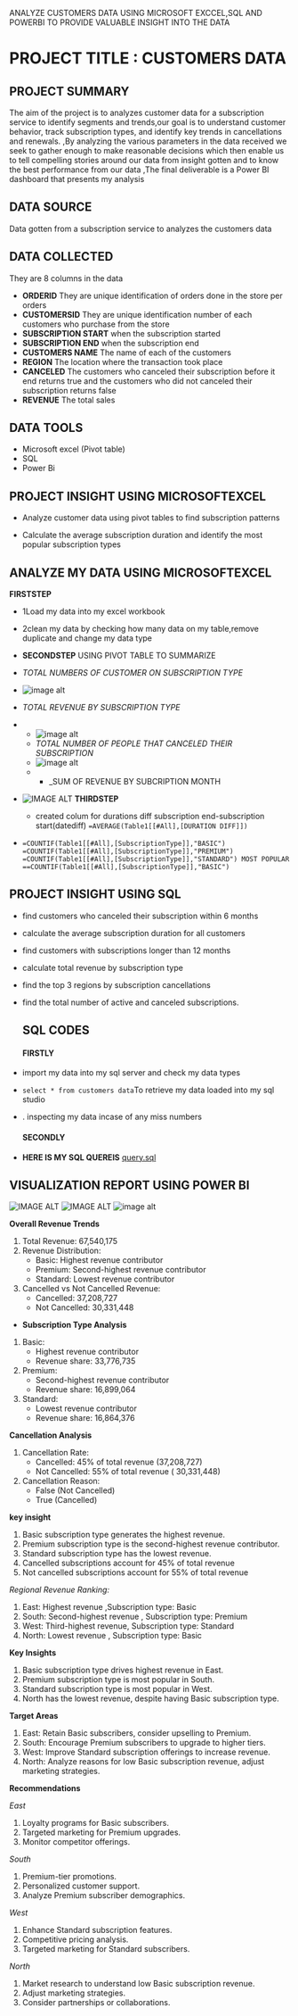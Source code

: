 
ANALYZE CUSTOMERS DATA USING MICROSOFT EXCCEL,SQL AND POWERBI TO PROVIDE VALUABLE INSIGHT INTO THE DATA
#  PROJECT TITLE : CUSTOMERS DATA

## PROJECT SUMMARY
The  aim of the project is to analyzes customer data for a subscription service to identify segments and trends,our goal is to understand customer behavior, track subscription types, and identify key trends in cancellations and renewals. ,By analyzing the various parameters in the data received we seek to gather enough to make reasonable decisions which then enable us to tell compelling stories around our data from insight gotten and to know the best performance from our data ,The final deliverable is a Power BI dashboard that presents my analysis

## DATA SOURCE
Data gotten from a subscription service to analyzes the customers data

## DATA COLLECTED
They are 8 columns in the data
- **ORDERID**
They are unique identification of orders done in the store per orders
-  **CUSTOMERSID**
They are unique identification number of each customers who purchase from the store
- **SUBSCRIPTION START**
when the subscription started 
- **SUBSCRIPTION END**
when the subscription end
- **CUSTOMERS NAME**
  The name of each of the customers
- **REGION**
  The location where the transaction took place
- **CANCELED**
   The customers who canceled their subscription before it end returns true and
  the customers who did not canceled their subscription returns false
- **REVENUE**
  The total sales

## DATA TOOLS
- Microsoft excel 
(Pivot table)
- SQL
-  Power Bi 
## PROJECT INSIGHT USING MICROSOFTEXCEL
- Analyze customer data using pivot tables to find subscription patterns
  
- Calculate the average subscription duration and identify the most popular
subscription types
## ANALYZE MY DATA USING MICROSOFTEXCEL
**FIRSTSTEP**
  - 1Load my data into my excel workbook
  - 2clean my data by checking how many data on my table,remove duplicate and change my data type
 -  **SECONDSTEP**
  USING PIVOT TABLE TO SUMMARIZE
- _TOTAL NUMBERS OF CUSTOMER ON SUBSCRIPTION TYPE_
- ![image alt](https://github.com/favourite189/LITA_CAPSTONE_PROJECT_2/blob/main/Screenshot%202024-10-24%20073231.png)
- _TOTAL REVENUE BY SUBSCRIPTION TYPE_
- - ![image alt](https://github.com/favourite189/LITA_CAPSTONE_PROJECT_2/blob/main/Screenshot%202024-10-24%20074200.png)
  - _TOTAL NUMBER OF PEOPLE THAT CANCELED THEIR SUBSCRIPTION_
  - ![image alt](https://github.com/favourite189/LITA_CAPSTONE_PROJECT_2/blob/main/Screenshot%202024-10-24%20073612.png)
  - - _SUM OF REVENUE BY SUBCRIPTION MONTH
 - ![IMAGE ALT](https://github.com/favourite189/LITA_CAPSTONE_PROJECT_2/blob/main/Screenshot%202024-10-31%20061043.png)
    **THIRDSTEP**
    - created colum for durations diff subscription end-subscription start(datediff)
     ``
    =AVERAGE(Table1[[#All],[DURATION DIFF]])
``

- ``
=COUNTIF(Table1[[#All],[SubscriptionType]],"BASIC")
=COUNTIF(Table1[[#All],[SubscriptionType]],"PREMIUM")
=COUNTIF(Table1[[#All],[SubscriptionType]],"STANDARD")
MOST POPULAR ==COUNTIF(Table1[[#All],[SubscriptionType]],"BASIC")  
``
  
## PROJECT INSIGHT USING SQL
- find customers who canceled their subscription within 6 months

- calculate the average subscription duration for all customers
  
- find customers with subscriptions longer than 12 months
 
- calculate total revenue by subscription type
  
- find the top 3 regions by subscription cancellations
  
- find the total number of active and canceled subscriptions.



  ## SQL CODES
  #### FIRSTLY
 -  import my data into my sql server and check my data types
- ``
  select * from customers data
  ``To retrieve my data loaded into my sql studio
- . inspecting my data incase of any miss numbers
  #### SECONDLY
 - **HERE IS MY SQL QUEREIS**
 [query.sql](https://github.com/favourite189/LITA_CAPSTONE_PROJECT_2/blob/main/query.sql)

  ##  VISUALIZATION REPORT USING POWER BI
  ![IMAGE ALT](https://github.com/favourite189/LITA_CAPSTONE_PROJECT_2/blob/main/Screenshot%202024-10-29%20105400.png)
  ![IMAGE ALT](https://github.com/favourite189/LITA_CAPSTONE_PROJECT_2/blob/main/Screenshot%202024-10-28%20113528.png)
  ![image alt](https://github.com/favourite189/LITA_CAPSTONE_PROJECT_2/blob/main/Screenshot%202024-11-03%20105540.png)

 
**Overall Revenue Trends**
1. Total Revenue: 67,540,175 
2. Revenue Distribution:
    - Basic: Highest revenue contributor 
    - Premium: Second-highest revenue contributor
    - Standard: Lowest revenue contributor
3. Cancelled vs Not Cancelled Revenue:
    - Cancelled:  37,208,727  
    - Not Cancelled:  30,331,448 

- **Subscription Type Analysis**
1. Basic:
    - Highest revenue contributor
    - Revenue share:  33,776,735 
2. Premium:
    - Second-highest revenue contributor
    - Revenue share: 16,899,064 
3. Standard:
    - Lowest revenue contributor
    - Revenue share:  16,864,376 

**Cancellation Analysis**

1. Cancellation Rate:
    - Cancelled: 45% of total revenue (37,208,727)   
    - Not Cancelled: 55% of total revenue ( 30,331,448)
2. Cancellation Reason:
    - False (Not Cancelled) 
    - True (Cancelled)

**key insight**

1. Basic subscription type generates the highest revenue.
2. Premium subscription type is the second-highest revenue contributor.
3. Standard subscription type has the lowest revenue.
4. Cancelled subscriptions account for 45% of total revenue
5. Not cancelled subscriptions account for 55% of total revenue


*Regional Revenue Ranking:*

1. East: Highest revenue ,Subscription type: Basic
2. South: Second-highest revenue , Subscription type: Premium
3. West: Third-highest revenue, Subscription type: Standard
4. North: Lowest revenue , Subscription type: Basic

**Key Insights**

1. Basic subscription type drives highest revenue in East.
2. Premium subscription type is most popular in South.
3. Standard subscription type is most popular in West.
4. North has the lowest revenue, despite having Basic subscription type.

**Target Areas**

1. East: Retain Basic subscribers, consider upselling to Premium.
2. South: Encourage Premium subscribers to upgrade to higher tiers.
3. West: Improve Standard subscription offerings to increase revenue.
4. North: Analyze reasons for low Basic subscription revenue, adjust marketing strategies.

**Recommendations**

_East_

1. Loyalty programs for Basic subscribers.
2. Targeted marketing for Premium upgrades.
3. Monitor competitor offerings.

_South_

1. Premium-tier promotions.
2. Personalized customer support.
3. Analyze Premium subscriber demographics.

_West_

1. Enhance Standard subscription features.
2. Competitive pricing analysis.
3. Targeted marketing for Standard subscribers.

_North_

1. Market research to understand low Basic subscription revenue.
2. Adjust marketing strategies.
3. Consider partnerships or collaborations.








